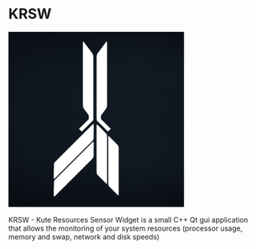 # KRSW
<p align="left">
  <img src="https://raw.githubusercontent.com/FelipeVasquez350/KRSW/main/KRSW.png" width="350" title="[KRSW Logo">
</p>
 KRSW - Kute Resources Sensor Widget is a small C++ Qt gui application that allows the monitoring of your system resources  (processor usage, memory and swap, network and disk speeds)
